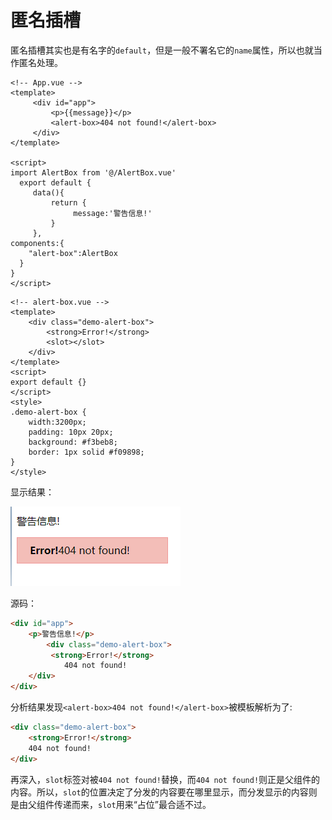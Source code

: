# 匿名插槽

匿名插槽其实也是有名字的`default`，但是一般不署名它的`name`属性，所以也就当作匿名处理。

```vue
<!-- App.vue -->
<template>
     <div id="app">
         <p>{{message}}</p>
         <alert-box>404 not found!</alert-box>
     </div>
</template>

<script>
import AlertBox from '@/AlertBox.vue'
  export default {
     data(){
         return {
              message:'警告信息!'
         }
     },
components:{
    "alert-box":AlertBox
  }
}
</script>
```

```vue
<!-- alert-box.vue -->
<template>
    <div class="demo-alert-box">
        <strong>Error!</strong>
        <slot></slot>
    </div>
</template>
<script>
export default {}
</script>
<style>
.demo-alert-box {
    width:3200px;
    padding: 10px 20px;
    background: #f3beb8;
    border: 1px solid #f09898;
}
</style>
```

显示结果：

![匿名插槽](img\anonymous.png)

源码：

```html
<div id="app">
    <p>警告信息!</p>
        <div class="demo-alert-box">
         <strong>Error!</strong>
            404 not found!
    </div>
</div>
```

分析结果发现`<alert-box>404 not found!</alert-box>`被模板解析为了:

```html
<div class="demo-alert-box">
    <strong>Error!</strong>
    404 not found!
</div>
```

再深入，`slot`标签对被`404 not found!`替换，而`404 not found!`则正是父组件的内容。所以，`slot`的位置决定了分发的内容要在哪里显示，而分发显示的内容则是由父组件传递而来，`slot`用来“占位”最合适不过。